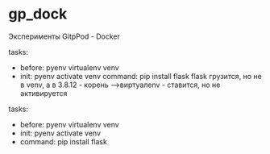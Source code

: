 # gp_dock
Эксперименты GitpPod - Docker 

tasks:
  - before:
      pyenv virtualenv venv
  - init: pyenv activate venv
  command: pip install flask
flask грузится, но не в venv,  а в 3.8.12 - корень
-->виртуалenv - ставится, но не активируется    

tasks:
  - before: pyenv virtualenv venv 
  - init: pyenv activate venv
  - command: pip install flask